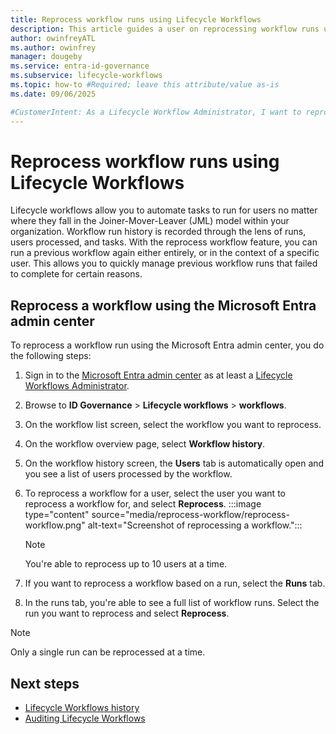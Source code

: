 ```yaml
---
title: Reprocess workflow runs using Lifecycle Workflows
description: This article guides a user on reprocessing workflow runs using Lifecycle Workflows
author: owinfreyATL
ms.author: owinfrey
manager: dougeby
ms.service: entra-id-governance
ms.subservice: lifecycle-workflows
ms.topic: how-to #Required; leave this attribute/value as-is
ms.date: 09/06/2025

#CustomerIntent: As a Lifecycle Workflow Administrator, I want to reprocess workflow runs so that I can quickly re-run workflows that may have failed.
---
```


# Reprocess workflow runs using Lifecycle Workflows



Lifecycle workflows allow you to automate tasks to run for users no matter where they fall in the Joiner-Mover-Leaver (JML) model within your organization. Workflow run history is recorded through the lens of runs, users processed, and tasks. With the reprocess workflow feature, you can run a previous workflow again either entirely, or in the context of a specific user. This allows you to quickly manage previous workflow runs that failed to complete for certain reasons.


## Reprocess a workflow using the Microsoft Entra admin center


To reprocess a workflow run using the Microsoft Entra admin center, you do the following steps:

1. Sign in to the [Microsoft Entra admin center](https://entra.microsoft.com) as at least a [Lifecycle Workflows Administrator](../identity/role-based-access-control/permissions-reference.md#lifecycle-workflows-administrator).

1. Browse to **ID Governance** > **Lifecycle workflows** > **workflows**.

1. On the workflow list screen, select the workflow you want to reprocess.

1. On the workflow overview page, select **Workflow history**.

1. On the workflow history screen, the **Users** tab is automatically open and you see a list of users processed by the workflow.

1. To reprocess a workflow for a user, select the user you want to reprocess a workflow for, and select **Reprocess**. 
    :::image type="content" source="media/reprocess-workflow/reprocess-workflow.png" alt-text="Screenshot of reprocessing a workflow.":::
    > [!NOTE]
    > You're able to reprocess up to 10 users at a time.
1. If you want to reprocess a workflow based on a run, select the **Runs** tab.

1. In the runs tab, you're able to see a full list of workflow runs. Select the run you want to reprocess and select **Reprocess**. 
> [!NOTE]
> Only a single run can be reprocessed at a time.



## Next steps

- [Lifecycle Workflows history](lifecycle-workflow-history.md)
- [Auditing Lifecycle Workflows](lifecycle-workflow-audits.md)






